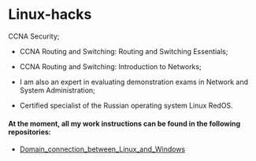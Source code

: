 # Linux-hacks
  CCNA Security;
  
- CCNA Routing and Switching: Routing and Switching Essentials;

- CCNA Routing and Switching: Introduction to Networks;
  
- I am also an expert in evaluating demonstration exams in Network and System Administration;
  
- Certified specialist of the Russian operating system Linux RedOS.

<h4> At the moment, all my work instructions can be found in the following repositories:</h4>
  
- [Domain_connection_between_Linux_and_Windows](https://github.com/dimoroz772/Domain_connection_between_Linux_and_Windows)
